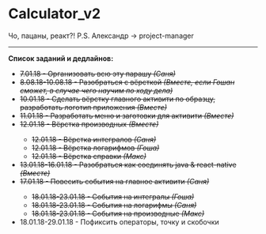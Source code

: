 # Calculator_v2
Чо, пацаны, реакт?! P.S. Александр -> project-manager
<hr>
<b>Список заданий и дедлайнов:</b>
<ul>
  <s><li>7.01.18 - Организовать всю эту парашу <i>(Саня)</i></li></s>
  <s><li>8.08.18-10.08.18 - Разобраться с вёрсткой <i>(Вместе, если Гошан сможет, в случае чего научим по ходу дела)</i></li></s>
  <s><li>10.01.18 - Сделать вёрстку главного активити по образцу, разработать логотип приложения <i>(Вместе)</i></li></s>
  <s><li>11.01.18 - Разработать меню и заготовки для активити <i>(Вместе)</i></li></s>
  <s><li>12.01.18 - Вёрстка производных <i>(Вместе)</i></li></s>
  <ul>
    <s><li>12.01.18 - Вёрстка интегралов <i>(Саня)</i></li></s>
    <s><li>12.01.18 - Вёрстка логарифмов <i>(Гоша)</i></li></s>
    <s><li>12.01.18 - Вёрстка справки <i>(Макс)</i></li></s>
  </ul>
  <s><li>13.01.18-16.01.18 - Разобраться как соединять java & react-native <i>(Вместе)</i></li></s>
  <s><li>17.01.18 - Повесить события на главное активити <i>(Саня)</i></li></s>
   <ul>
    <s><li>18.01.18-23.01.18 - События на интегралы <i>(Гоша)</i></li></s>
    <s><li>18.01.18-23.01.18 - События на логарифмы <i>(Саня)</i></li></s>
    <s><li>18.01.18-23.01.18 - События на производные <i>(Макс)</i></li></s>
  </ul>
  <li>18.01.18-29.01.18 - Пофиксить операторы, точку и скобочки</li>
</ul> 

